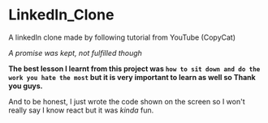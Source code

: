 # LinkedIn_Clone
A linkedIn clone made by following tutorial from YouTube (CopyCat)

_A promise was kept, not fulfilled though_

__The best lesson I learnt from this project was `how to sit down and do the work you hate the most` but it is very important to learn as well so Thank you guys.__

And to be honest, I just wrote the code shown on the screen so I won't really say I know react but it was _kinda_ fun.

